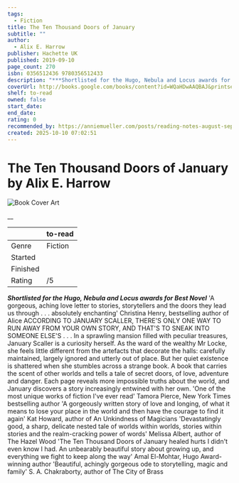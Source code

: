 ```yaml
---
tags:
  - Fiction
title: The Ten Thousand Doors of January
subtitle: ""
author:
  - Alix E. Harrow
publisher: Hachette UK
published: 2019-09-10
page_count: 270
isbn: 0356512436 9780356512433
description: "***Shortlisted for the Hugo, Nebula and Locus awards for Best Novel*** 'A gorgeous, aching love letter to stories, storytellers and the doors they lead us through . . . absolutely enchanting' Christina Henry, bestselling author of Alice ACCORDING TO JANUARY SCALLER, THERE'S ONLY ONE WAY TO RUN AWAY FROM YOUR OWN STORY, AND THAT'S TO SNEAK INTO SOMEONE ELSE'S . . . In a sprawling mansion filled with peculiar treasures, January Scaller is a curiosity herself. As the ward of the wealthy Mr Locke, she feels little different from the artefacts that decorate the halls: carefully maintained, largely ignored and utterly out of place. But her quiet existence is shattered when she stumbles across a strange book. A book that carries the scent of other worlds and tells a tale of secret doors, of love, adventure and danger. Each page reveals more impossible truths about the world, and January discovers a story increasingly entwined with her own. 'One of the most unique works of fiction I've ever read' Tamora Pierce, New York Times bestselling author 'A gorgeously written story of love and longing, of what it means to lose your place in the world and then have the courage to find it again' Kat Howard, author of An Unkindness of Magicians 'Devastatingly good, a sharp, delicate nested tale of worlds within worlds, stories within stories and the realm-cracking power of words' Melissa Albert, author of The Hazel Wood 'The Ten Thousand Doors of January healed hurts I didn't even know I had. An unbearably beautiful story about growing up, and everything we fight to keep along the way' Amal El-Mohtar, Hugo Award-winning author 'Beautiful, achingly gorgeous ode to storytelling, magic and family' S. A. Chakraborty, author of The City of Brass"
coverUrl: http://books.google.com/books/content?id=WQaHDwAAQBAJ&printsec=frontcover&img=1&zoom=1&source=gbs_api
shelf: to-read
owned: false
start_date:
end_date:
rating: 0
recommended_by: https://anniemueller.com/posts/reading-notes-august-september
created: 2025-10-10 07:02:51
---
```


# The Ten Thousand Doors of January by Alix E. Harrow

![Book Cover Art](http://books.google.com/books/content?id=WQaHDwAAQBAJ&printsec=frontcover&img=1&zoom=1&source=gbs_api)

__

| &nbsp; | to-read | 
| --- | --- |
| Genre | Fiction |
| Started |  |
| Finished |  |
| Rating | /5 |

***Shortlisted for the Hugo, Nebula and Locus awards for Best Novel*** 'A gorgeous, aching love letter to stories, storytellers and the doors they lead us through . . . absolutely enchanting' Christina Henry, bestselling author of Alice ACCORDING TO JANUARY SCALLER, THERE'S ONLY ONE WAY TO RUN AWAY FROM YOUR OWN STORY, AND THAT'S TO SNEAK INTO SOMEONE ELSE'S . . . In a sprawling mansion filled with peculiar treasures, January Scaller is a curiosity herself. As the ward of the wealthy Mr Locke, she feels little different from the artefacts that decorate the halls: carefully maintained, largely ignored and utterly out of place. But her quiet existence is shattered when she stumbles across a strange book. A book that carries the scent of other worlds and tells a tale of secret doors, of love, adventure and danger. Each page reveals more impossible truths about the world, and January discovers a story increasingly entwined with her own. 'One of the most unique works of fiction I've ever read' Tamora Pierce, New York Times bestselling author 'A gorgeously written story of love and longing, of what it means to lose your place in the world and then have the courage to find it again' Kat Howard, author of An Unkindness of Magicians 'Devastatingly good, a sharp, delicate nested tale of worlds within worlds, stories within stories and the realm-cracking power of words' Melissa Albert, author of The Hazel Wood 'The Ten Thousand Doors of January healed hurts I didn't even know I had. An unbearably beautiful story about growing up, and everything we fight to keep along the way' Amal El-Mohtar, Hugo Award-winning author 'Beautiful, achingly gorgeous ode to storytelling, magic and family' S. A. Chakraborty, author of The City of Brass
